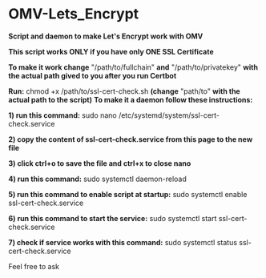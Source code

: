 # OMV-Lets_Encrypt
__Script and daemon to make Let's Encrypt work with OMV__

__This script works ONLY if you have only ONE SSL Certificate__

__To make it work change__ "/path/to/fullchain" __and__ "/path/to/privatekey" __with the actual path gived to you after you run Certbot__

__Run:__ chmod +x /path/to/ssl-cert-check.sh __(change__ "path/to" __with the actual path to the script)__
__To make it a daemon follow these instructions:__
  
  __1)  run this command:__
      sudo nano /etc/systemd/system/ssl-cert-check.service

  __2) copy the content of ssl-cert-check.service from this page to the new file__
     
  __3) click ctrl+o to save the file and ctrl+x to close nano__

  __4) run this command:__
     sudo systemctl daemon-reload

  __5) run this command to enable script at startup:__
     sudo systemctl enable ssl-cert-check.service

  __6) run this command to start the service:__
     sudo systemctl start ssl-cert-check.service

  __7) check if service works with this command:__
     sudo systemctl status ssl-cert-check.service

Feel free to ask
